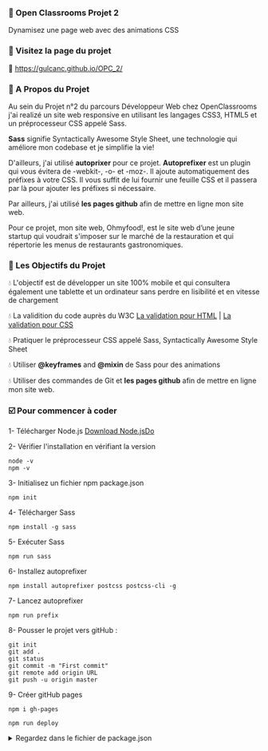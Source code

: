 
### :large_orange_diamond: Open Classrooms Projet 2

Dynamisez une page web avec des animations CSS

### :large_orange_diamond: Visitez la page du projet
🔗 https://gulcanc.github.io/OPC_2/

### :large_orange_diamond: A Propos du Projet
Au sein du Projet n°2 du parcours Développeur Web chez OpenClassrooms j'ai realizé un site web responsive en utilisant les langages CSS3, HTML5 et un préprocesseur CSS appelé Sass. 

**Sass** signifie Syntactically Awesome Style Sheet, une technologie qui améliore mon codebase et je simplifie la vie! 

D'ailleurs, j'ai utilisé **autoprixer** pour ce projet. **Autoprefixer** est un plugin qui vous évitera de -webkit-, -o- et -moz-. Il ajoute automatiquement des préfixes à votre CSS. Il vous suffit de lui fournir une feuille CSS et il passera par là pour ajouter les préfixes si nécessaire.

Par ailleurs, j'ai utilisé **les pages github** afin de mettre en ligne mon site web.

Pour ce projet, mon site web, Ohmyfood!, est le site web d’une jeune startup qui voudrait s'imposer sur le marché de la restauration et qui répertorie les menus de restaurants gastronomiques. 

### :large_orange_diamond: Les Objectifs du Projet

💧 L'objectif est de développer un site 100% mobile et qui consultera également une tablette et un ordinateur sans perdre en lisibilité et en vitesse de chargement

💧 La validition du code auprès du W3C [La validation pour HTML](https://validator.w3.org/) | [La validation pour CSS](https://jigsaw.w3.org/css-validator/)

💧 Pratiquer le préprocesseur CSS appelé Sass, Syntactically Awesome Style Sheet 

💧 Utiliser **@keyframes** and **@mixin** de Sass pour des animations

💧 Utiliser des commandes de Git et **les pages github** afin de mettre en ligne mon site web.



### ☑️ Pour commencer à coder

1- Télécharger Node.js
[Download Node.jsDo](https://nodejs.org/en/download/)

2- Vérifier l'installation en vérifiant la version

    node -v
    npm -v
    
3- Initialisez un fichier npm package.json

    npm init 
    
4- Télécharger Sass

    npm install -g sass
    
5- Exécuter Sass

    npm run sass
    
6- Installez autoprefixer

    npm install autoprefixer postcss postcss-cli -g
    
7- Lancez autoprefixer

    npm run prefix
    
8- Pousser le projet vers gitHub :

    git init 
    git add . 
    git status 
    git commit -m "First commit" 
    git remote add origin URL 
    git push -u origin master
    
9- Créer gitHub pages

    npm i gh-pages
    
    npm run deploy 


<details>
 <summary>Regardez dans le fichier de package.json</summary>
![image](https://user-images.githubusercontent.com/80323415/165049873-24dd35f5-6e1b-47c2-97f1-b97f06978a21.png)
</details>



